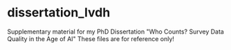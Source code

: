 # dissertation_lvdh
Supplementary material for my PhD Dissertation "Who Counts? Survey Data Quality in the Age of AI"
These files are for reference only!
